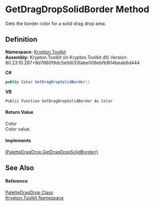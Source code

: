 # GetDragDropSolidBorder Method


Gets the border color for a solid drag drop area.



## Definition
**Namespace:** <a href="79d2eac2-21f4-54ff-7552-b20c33c30600.md">Krypton.Toolkit</a>  
**Assembly:** Krypton.Toolkit (in Krypton.Toolkit.dll) Version: 80.23.10.287+8d7660f9dc5efd033fabe008ebfb904beab6d444

**C#**
``` C#
public Color GetDragDropSolidBorder()
```
**VB**
``` VB
Public Function GetDragDropSolidBorder As Color
```



#### Return Value
Color  
Color value.

#### Implements
<a href="9ecfeecd-1695-9be2-7081-7d525a1c565d.md">IPaletteDragDrop.GetDragDropSolidBorder()</a>  


## See Also


#### Reference
<a href="dd30f027-b08b-0661-dad5-b21cc4950dbd.md">PaletteDragDrop Class</a>  
<a href="79d2eac2-21f4-54ff-7552-b20c33c30600.md">Krypton.Toolkit Namespace</a>  

